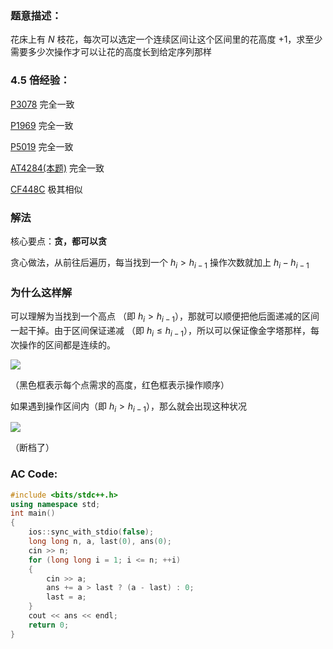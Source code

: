 ### 题意描述：

花床上有 $N$ 枝花，每次可以选定一个连续区间让这个区间里的花高度 $+1$，求至少需要多少次操作才可以让花的高度长到给定序列那样

### 4.5 倍经验：
[P3078](https://www.luogu.com.cn/problem/P3078) 完全一致

[P1969](https://www.luogu.com.cn/problem/P1969) 完全一致

[P5019](https://www.luogu.com.cn/problem/P5019) 完全一致

[AT4284(本题)](https://www.luogu.com.cn/problem/AT4284) 完全一致

[CF448C](https://www.luogu.com.cn/problem/CF448C) 极其相似

### 解法

核心要点：**贪，都可以贪**

贪心做法，从前往后遍历，每当找到一个 $h_{i} > h_{i - 1}$ 操作次数就加上 $h_{i} -  h_{i - 1}$

### 为什么这样解

可以理解为当找到一个高点 （即 $h_{i} > h_{i - 1}$），那就可以顺便把他后面递减的区间一起干掉。由于区间保证递减  （即 $h_{i} \leq h_{i - 1}$），所以可以保证像金字塔那样，每次操作的区间都是连续的。

![](https://cdn.luogu.com.cn/upload/image_hosting/mrao9sgg.png)

（黑色框表示每个点需求的高度，红色框表示操作顺序）

如果遇到操作区间内（即 $h_{i} > h_{i - 1}$），那么就会出现这种状况

![](https://cdn.luogu.com.cn/upload/image_hosting/lduf0pdh.png)

（断档了）

### AC Code:

```cpp
#include <bits/stdc++.h>
using namespace std;
int main()
{
    ios::sync_with_stdio(false);
    long long n, a, last(0), ans(0);
    cin >> n;
    for (long long i = 1; i <= n; ++i)
    {
        cin >> a;
        ans += a > last ? (a - last) : 0;
        last = a;
    }
    cout << ans << endl;
    return 0;
}
```